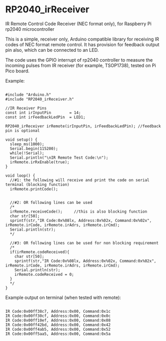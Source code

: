 # RP2040_irReceiver
IR Remote Control Code Receiver (NEC format only), for Raspberry Pi rp2040 microcontroller

This is a simple,  receiver only, Arduino compatible library for receiving IR codes of NEC format remote control.
It has provision for feedback output pin also, which can be connected to an LED.

The code uses the GPIO interrupt of rp2040 controller to measure the incoming pulses from IR receiver (for example, TSOP1738), tested on Pi Pico board.

Example:
<pre><code>
#include "Arduino.h"
#include "RP2040_irReceiver.h"

//IR Receiver Pins
const int irInputPin        = 14;
const int irFeedbackLedPin  = LED1;

RP2040_irReceiver irRemote(irInputPin, irFeedbackLedPin); //feedback pin is optional

void setup() {
  sleep_ms(1000);
  Serial.begin(115200);
  while(!Serial);
  Serial.println("\nIR Remote Test Code:\n");
  irRemote.irRxEnable(true);
}

void loop() {
  //#1: the following will receive and print the code on serial terminal (blocking function)  
  irRemote.printCode(); 
  

  //#2: OR following lines can be used 
  /*
  irRemote.receiveCode();     //this is also blocking function
  char str[50];
  sprintf(str,"IR Code:0x%08lx, Address:0x%02x, Command:0x%02x", irRemote.irCode, irRemote.irAdrs, irRemote.irCmd);
  Serial.println(str);
  */

  //#3: OR following lines can be used for non blocking requirement
  /*
  if(irRemote.codeReceived){
    char str[50];
    sprintf(str,"IR Code:0x%08lx, Address:0x%02x, Command:0x%02x", irRemote.irCode, irRemote.irAdrs, irRemote.irCmd);
    Serial.println(str);
    irRemote.codeReceived = 0;
  }
  */
}
</code></pre>

Example output on terminal (when tested with remote):
<pre><code>
IR Code:0x00ff38c7, Address:0x00, Command:0x1c
IR Code:0x00ff30cf, Address:0x00, Command:0x0c
IR Code:0x00ff10ef, Address:0x00, Command:0x08
IR Code:0x00ff42bd, Address:0x00, Command:0x42
IR Code:0x00ff4ab5, Address:0x00, Command:0x52
IR Code:0x00ff5aa5, Address:0x00, Command:0x5a
</code></pre>
